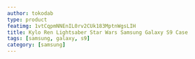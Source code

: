```yaml
---
author: tokodab
type: product
featimg: 1vtCqpmNNEnIL0rv2CUk183MptnWgsLIH
title: Kylo Ren Lightsaber Star Wars Samsung Galaxy S9 Case
tags: [samsung, galaxy, s9]
category: [samsung]
---
```

